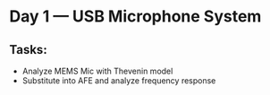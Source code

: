 # Day 1 — USB Microphone System

## Tasks:
- Analyze MEMS Mic with Thevenin model
- Substitute into AFE and analyze frequency response
